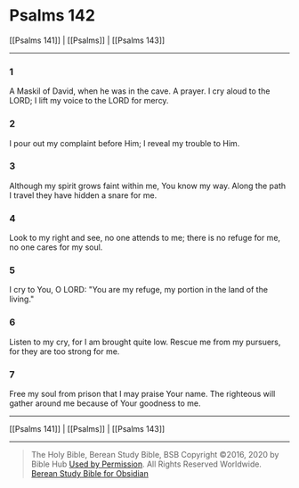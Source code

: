 # Psalms 142

[[Psalms 141]] | [[Psalms]] | [[Psalms 143]]

---

### 1
A Maskil of David, when he was in the cave. A prayer. I cry aloud to the LORD; I lift my voice to the LORD for mercy.

### 2
I pour out my complaint before Him; I reveal my trouble to Him.

### 3
Although my spirit grows faint within me, You know my way. Along the path I travel they have hidden a snare for me.

### 4
Look to my right and see, no one attends to me; there is no refuge for me, no one cares for my soul.

### 5
I cry to You, O LORD: "You are my refuge, my portion in the land of the living."

### 6
Listen to my cry, for I am brought quite low. Rescue me from my pursuers, for they are too strong for me.

### 7
Free my soul from prison that I may praise Your name. The righteous will gather around me because of Your goodness to me.

---

[[Psalms 141]] | [[Psalms]] | [[Psalms 143]]

---

> The Holy Bible, Berean Study Bible, BSB
> Copyright &copy;2016, 2020 by Bible Hub
> [Used by Permission](https://berean.bible/terms.htm). All Rights Reserved Worldwide.
> [Berean Study Bible for Obsidian](https://github.com/gapmiss/berean-study-bible-for-obsidian)

